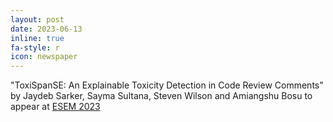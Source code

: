 ```yaml
---
layout: post
date: 2023-06-13
inline: true
fa-style: r
icon: newspaper
---
```


"ToxiSpanSE: An Explainable Toxicity Detection in Code Review Comments" by Jaydeb Sarker, Sayma Sultana, Steven Wilson and Amiangshu Bosu to appear at <a href="https://conf.researchr.org/home/esem-2023" target="_blank">ESEM 2023</a>
